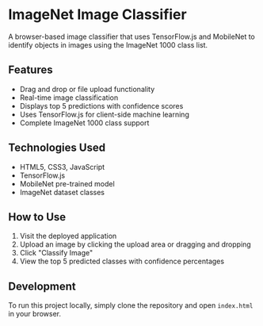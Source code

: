 # ImageNet Image Classifier

A browser-based image classifier that uses TensorFlow.js and MobileNet to identify objects in images using the ImageNet 1000 class list.

## Features

- Drag and drop or file upload functionality
- Real-time image classification
- Displays top 5 predictions with confidence scores
- Uses TensorFlow.js for client-side machine learning
- Complete ImageNet 1000 class support

## Technologies Used

- HTML5, CSS3, JavaScript
- TensorFlow.js
- MobileNet pre-trained model
- ImageNet dataset classes

## How to Use

1. Visit the deployed application
2. Upload an image by clicking the upload area or dragging and dropping
3. Click "Classify Image"
4. View the top 5 predicted classes with confidence percentages

## Development

To run this project locally, simply clone the repository and open `index.html` in your browser.